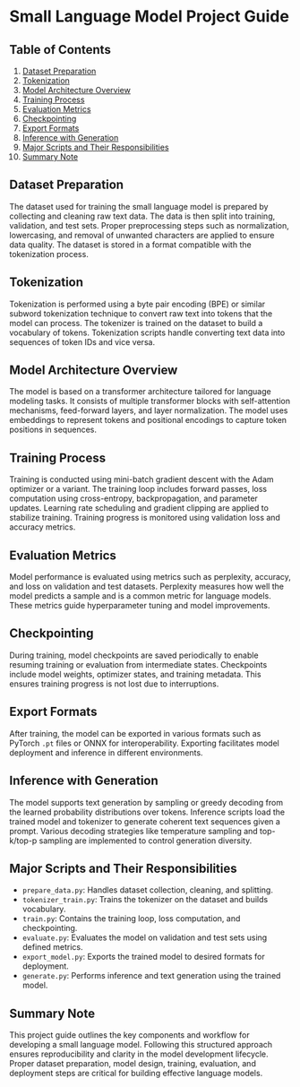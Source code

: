 # Small Language Model Project Guide

## Table of Contents
1. [Dataset Preparation](#dataset-preparation)  
2. [Tokenization](#tokenization)  
3. [Model Architecture Overview](#model-architecture-overview)  
4. [Training Process](#training-process)  
5. [Evaluation Metrics](#evaluation-metrics)  
6. [Checkpointing](#checkpointing)  
7. [Export Formats](#export-formats)  
8. [Inference with Generation](#inference-with-generation)  
9. [Major Scripts and Their Responsibilities](#major-scripts-and-their-responsibilities)  
10. [Summary Note](#summary-note)  

## Dataset Preparation
The dataset used for training the small language model is prepared by collecting and cleaning raw text data. The data is then split into training, validation, and test sets. Proper preprocessing steps such as normalization, lowercasing, and removal of unwanted characters are applied to ensure data quality. The dataset is stored in a format compatible with the tokenization process.

## Tokenization
Tokenization is performed using a byte pair encoding (BPE) or similar subword tokenization technique to convert raw text into tokens that the model can process. The tokenizer is trained on the dataset to build a vocabulary of tokens. Tokenization scripts handle converting text data into sequences of token IDs and vice versa.

## Model Architecture Overview
The model is based on a transformer architecture tailored for language modeling tasks. It consists of multiple transformer blocks with self-attention mechanisms, feed-forward layers, and layer normalization. The model uses embeddings to represent tokens and positional encodings to capture token positions in sequences.

## Training Process
Training is conducted using mini-batch gradient descent with the Adam optimizer or a variant. The training loop includes forward passes, loss computation using cross-entropy, backpropagation, and parameter updates. Learning rate scheduling and gradient clipping are applied to stabilize training. Training progress is monitored using validation loss and accuracy metrics.

## Evaluation Metrics
Model performance is evaluated using metrics such as perplexity, accuracy, and loss on validation and test datasets. Perplexity measures how well the model predicts a sample and is a common metric for language models. These metrics guide hyperparameter tuning and model improvements.

## Checkpointing
During training, model checkpoints are saved periodically to enable resuming training or evaluation from intermediate states. Checkpoints include model weights, optimizer states, and training metadata. This ensures training progress is not lost due to interruptions.

## Export Formats
After training, the model can be exported in various formats such as PyTorch `.pt` files or ONNX for interoperability. Exporting facilitates model deployment and inference in different environments.

## Inference with Generation
The model supports text generation by sampling or greedy decoding from the learned probability distributions over tokens. Inference scripts load the trained model and tokenizer to generate coherent text sequences given a prompt. Various decoding strategies like temperature sampling and top-k/top-p sampling are implemented to control generation diversity.

## Major Scripts and Their Responsibilities
- `prepare_data.py`: Handles dataset collection, cleaning, and splitting.  
- `tokenizer_train.py`: Trains the tokenizer on the dataset and builds vocabulary.  
- `train.py`: Contains the training loop, loss computation, and checkpointing.  
- `evaluate.py`: Evaluates the model on validation and test sets using defined metrics.  
- `export_model.py`: Exports the trained model to desired formats for deployment.  
- `generate.py`: Performs inference and text generation using the trained model.  

## Summary Note
This project guide outlines the key components and workflow for developing a small language model. Following this structured approach ensures reproducibility and clarity in the model development lifecycle. Proper dataset preparation, model design, training, evaluation, and deployment steps are critical for building effective language models.
